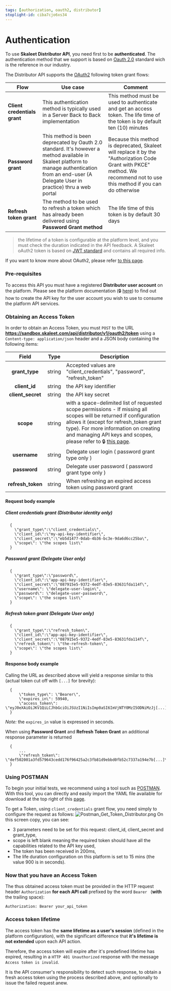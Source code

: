 ```yaml
---
tags: [authorization, oauth2, distributor]
stoplight-id: ciba7cjo6xs34
---
```


# Authentication

To use **Skaleet Distributor API**, you need first to be **authenticated**. The authentication method that we support is based on [Oauth 2.0](https://oauth.net/2/) standard wich is the reference in our industry.

The Distributor API supports the [OAuth2](https://oauth.net/2/) following token grant flows:

Flow | Use case | Comment
---------|----------|---------
 **Client credentials grant**| This authentication method is typically used in a Server Back to Back implementation  | This method must be used to authenticate and get an access token. The life time of the token is by default ten (10) minutes
 **Password grant** | This method is been deprecated by Oauth 2.0 standard. It's however a method available in Skaleet platform to manage authentication from an end-user (A Delegate User in practice) thru a web portal | Because this method is deprecated, Skaleet will replace it by the "Authorization Code Grant with PKCE" method. We recommend not to use this method if you can do otherwise
 **Refresh token grant** | The method to be used to refresh a token which has already been delivered using **Password Grant method** | The life time of this token is by default 30 days

>the lifetime of a token is configurable at the platform level, and you must check the duration indicated in the API feedback. A Skaleet oAuth2 token is based on [JWT standard](https://jwt.io/) and contains all required info. 

If you want to know more about OAuth2, please refer [to this page](https://oauth.net/2/grant-types/).

### Pre-requisites
To access this API you must have a registered **Distributor user account** on the platform.
Please see the platform documentation (🔒 [here](https://tagpay.atlassian.net/servicedesk/customer/portal/1/article/2853699744)) to find out how to create the API key for the user account you wish to use to consume the platform API services.

### Obtaining an Access Token
In order to obtain an Access Token, you must `POST` to the URL **https://sandbox.skaleet.com/api/distributor/v1/oauth2/token** using a `Content-type: application/json` header and a JSON body containing the following items:

| Field | Type | Description |
| :---: | :---: | --- |
| **grant_type** | string | Accepted values are \"client_credentials\", \"password\", \"refresh_token\" |
| **client_id** | string | the API key identifier |
| **client_secret** | string | the API key secret |
| **scope** | string | with a space-delimited list of requested scope permissions - If missing all scopes will be returned if configuration allows it (except for refresh_token grant type). For more information on creating and managing API keys and scopes, please refer to 🔒 [this page](https://tagpay.atlassian.net/servicedesk/customer/portal/1/article/2911731868). |
| **username** |  string | Delegate user login ( password grant type only ) |
| **password** |  string | Delegate user password ( password grant type only ) |
| **refresh_token** |  string | When refreshing an expired access token using password grant |


#### Request body example

##### Client credentials grant (Distributor identity only)
```
  {
    \"grant_type\":\"client_credentials\", 
    \"client_id\":\"my-api-key-identifier\", 
    \"client_secret\":\"eb5d1477-0dab-4b36-bc3e-9da6d6cc25ba\",
    \"scope\": \"the scopes list\"
  }
```

##### Password grant (Delegate User only)
```
  {
    \"grant_type\":\"password\", 
    \"client_id\":\"app-api-key-identifier\", 
    \"client_secret\":\"087915e5-9372-4edf-83e5-83631fda114f\",
    \"username\": \"delegate-user-login\",
    \"password\": \"delegate-user-password\",
    \"scope\": \"the scopes list\"
  }
```

##### Refresh token grant (Delegate User only)
```
  {
    \"grant_type\":\"refresh_token\", 
    \"client_id\":\"app-api-key-identifier\", 
    \"client_secret\":\"087915e5-9372-4edf-83e5-83631fda114f\",
    \"refresh_token\": \"the-refresh-token\",
    \"scope\": \"the scopes list\"
  }
```

#### Response body example
Calling the URL as described above will yield a response similar to this (actual token cut off with `[...]` for brevity):
```
  {
      \"token_type\": \"Bearer\",
      \"expires_in\": 59940,
      \"access_token\": \"eyJ0eXAiOiJKV1QiLCJhbGciOiJSUzI1NiIsImp0aSI6ImVjNTY0MzI5ODNiMzJj[...]\"
  }
```
_Note:_ the `expires_in` value is expressed in seconds.

When using **Password Grant** and **Refresh Token Grant** an additional response parameter is returned
```
  {
      ...
      \"refresh_token\": \"def502001a3fd579643cedd176f96425a2c3fb81d9ebbd0fb52c7337a194e7b[...]\"
  }
```

### Using POSTMAN

To begin your initial tests, we recommend using a tool such as [POSTMAN](https://www.postman.com/). With this tool, you can directly and easily import the YAML file available for download at the top right of this [page](https://api.skaleet.com/docs/api/n020caxjs7nj7-distributor-api).

To get a Token, using `client_credentials` grant flow, you need simply to configure the request as follows:
![Postman_Get_Token_Distributor.png](../../assets/images/Postman_Get_Token_Distributor.png)
On this screen copy, you can see:
- 3 parameters need to be set for this request: client_id, client_secret and grant_type,
- scope is left blank meaning the required token should have all the capabilities related to the API key used,
- The token has been received in 200ms,
- The life duration configuration on this platform is set to 15 mins (the value 900 is in seconds).


### Now that you have an Access Token
The thus obtained access token must be provided in the HTTP request header `Authorization` **for each API call** prefixed by the word `Bearer ` (**with** the trailing space):

`
Authorization: Bearer your_api_token
`

### Access token lifetime
The access token has the **same lifetime as a user's session** (defined in the platform configuration), with the significant difference that **it's lifetime is not extended** upon each API action.

Therefore, the access token will expire after it's predefined lifetime has expired, resulting in a `HTTP 401 Unauthorized` response with the message `Access token is invalid`.

It is the API consumer's responsibility to detect such response, to obtain a fresh access token using the process described above, and optionally to issue the failed request anew.
